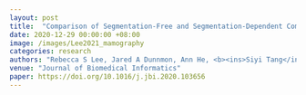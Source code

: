 ```yaml
---
layout: post
title:  "Comparison of Segmentation-Free and Segmentation-Dependent Computer-Aided Diagnosis of Breast Masses on a Public Mammography Dataset"
date: 2020-12-29 00:00:00 +08:00
image: /images/Lee2021_mamography
categories: research
authors: "Rebecca S Lee, Jared A Dunnmon, Ann He, <b><ins>Siyi Tang</ins></b>, Christopher Ré, Daniel L Rubin"
venue: "Journal of Biomedical Informatics"
paper: https://doi.org/10.1016/j.jbi.2020.103656
---
```

